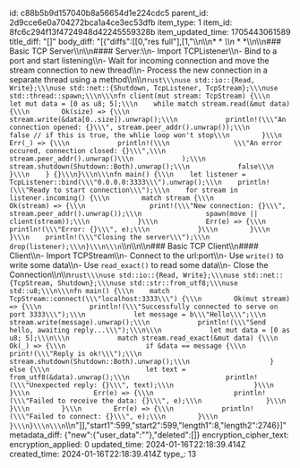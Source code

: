 id: c88b5b9d157040b8a56654d1e224cdc5
parent_id: 2d9cce6e0a704272bca1a4ce3ec53dfb
item_type: 1
item_id: 8fc6c294f13f4724948d42245559328b
item_updated_time: 1705443061589
title_diff: "[]"
body_diff: "[{\"diffs\":[[0,\"res full\"],[1,\"\\\n\\\n* * *\\\n* * *\\\n\\\n### Basic TCP Server\\\n\\\n#### Server:\\\n- Import TCPListener\\\n- Bind to a port and start listening\\\n- Wait for incoming connection and move the stream connection to new thread\\\n- Process the new connection in a separate thread using a method\\\n\\\n```rust\\\nuse std::io::{Read, Write};\\\nuse std::net::{Shutdown, TcpListener, TcpStream};\\\nuse std::thread::spawn;\\\n\\\nfn client(mut stream: TcpStream) {\\\n    let mut data = [0 as u8; 5];\\\n    while match stream.read(&mut data) {\\\n        Ok(size) => {\\\n            stream.write(&data[0..size]).unwrap();\\\n            println!(\\\"An connection opened: {}\\\", stream.peer_addr().unwrap());\\\n            false // if this is true, the whlie loop won't stop\\\n        }\\\n        Err(_) => {\\\n            println!(\\\n                \\\"An error occured, connection closed: {}\\\",\\\n                stream.peer_addr().unwrap()\\\n            );\\\n            stream.shutdown(Shutdown::Both).unwrap();\\\n            false\\\n        }\\\n    } {}\\\n}\\\n\\\nfn main() {\\\n    let listener = TcpListener::bind(\\\"0.0.0.0:3333\\\").unwrap();\\\n    println!(\\\"Ready to start connection\\\");\\\n    for stream in listener.incoming() {\\\n        match stream {\\\n            Ok(stream) => {\\\n                print!(\\\"New connection: {}\\\", stream.peer_addr().unwrap());\\\n                spawn(move || client(stream));\\\n            }\\\n            Err(e) => {\\\n                println!(\\\"Error: {}\\\", e);\\\n            }\\\n        }\\\n    }\\\n    println!(\\\"Closing the server\\\");\\\n    drop(listener);\\\n}\\\n\\\n```\\\n\\\n\\\n### Basic TCP Client\\\n#### Client\\\n- Import TCPStream\\\n- Connect to the url:port\\\n- Use `write()` to write some data\\\n- Use `read_exact()` to read some data\\\n- Close the Connection\\\n\\\n```rust\\\nuse std::io::{Read, Write};\\\nuse std::net::{TcpStream, Shutdown};\\\nuse std::str::from_utf8;\\\nuse std::u8;\\\n\\\nfn main() {\\\n    match TcpStream::connect(\\\"localhost:3333\\\") {\\\n        Ok(mut stream) => {\\\n            println!(\\\"Successfully connected to serve on port 3333\\\");\\\n            let message = b\\\"Hello\\\";\\\n            stream.write(message).unwrap();\\\n            println!(\\\"Send hello, awaiting reply...\\\");\\\n\\\n            let mut data = [0 as u8; 5];\\\n\\\n            match stream.read_exact(&mut data) {\\\n                Ok(_) => {\\\n                    if &data == message {\\\n                        print!(\\\"Reply is ok!\\\");\\\n                        stream.shutdown(Shutdown::Both).unwrap();\\\n                    } else {\\\n                        let text = from_utf8(&data).unwrap();\\\n                        println!(\\\"Unexpected reply: {}\\\", text);\\\n                    }\\\n                }\\\n                Err(e) => {\\\n                    println!(\\\"Failed to receive the data: {}\\\", e);\\\n                }\\\n            }\\\n        }\\\n        Err(e) => {\\\n            println!(\\\"Failed to connect: {}\\\", e);\\\n        }\\\n    }\\\n}\\\n\\\n```\\\n\"]],\"start1\":599,\"start2\":599,\"length1\":8,\"length2\":2746}]"
metadata_diff: {"new":{"user_data":""},"deleted":[]}
encryption_cipher_text: 
encryption_applied: 0
updated_time: 2024-01-16T22:18:39.414Z
created_time: 2024-01-16T22:18:39.414Z
type_: 13